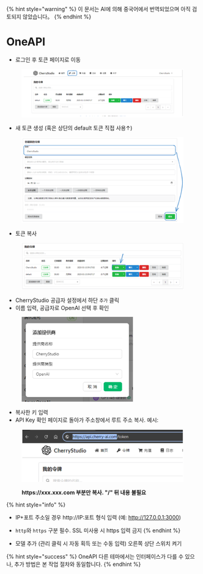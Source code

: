 
{% hint style="warning" %}
이 문서는 AI에 의해 중국어에서 번역되었으며 아직 검토되지 않았습니다。
{% endhint %}

# OneAPI

* 로그인 후 토큰 페이지로 이동

<figure><img src="../../../.gitbook/assets/image (22).png" alt=""><figcaption></figcaption></figure>

* 새 토큰 생성 (혹은 상단의 default 토큰 직접 사용↑)

<figure><img src="../../../.gitbook/assets/image (19).png" alt="" width="563"><figcaption></figcaption></figure>

* 토큰 복사

<figure><img src="../../../.gitbook/assets/image (24).png" alt="" width="563"><figcaption></figcaption></figure>

* CherryStudio 공급자 설정에서 하단 `추가` 클릭
* 이름 입력, 공급자로 OpenAI 선택 후 확인

<figure><img src="../../../.gitbook/assets/image (25).png" alt="" width="291"><figcaption></figcaption></figure>

* 복사한 키 입력
* API Key 확인 페이지로 돌아가 주소창에서 루트 주소 복사. 예시:

<figure><img src="../../../.gitbook/assets/image (26).png" alt="" width="563"><figcaption><p><strong>https://xxx.xxx.com 부분만 복사. "/" 뒤 내용 불필요</strong></p></figcaption></figure>

{% hint style="info" %}
* IP+포트 주소일 경우 http://IP:포트 형식 입력 (예: http://127.0.0.1:3000)
* `http`와 `https` 구분 필수. SSL 미사용 시 https 입력 금지
{% endhint %}

* 모델 추가 (관리 클릭 시 자동 획득 또는 수동 입력) 오른쪽 상단 스위치 켜기

{% hint style="success" %}
OneAPI 다른 테마에서는 인터페이스가 다를 수 있으나, 추가 방법은 본 작업 절차와 동일합니다.
{% endhint %}
